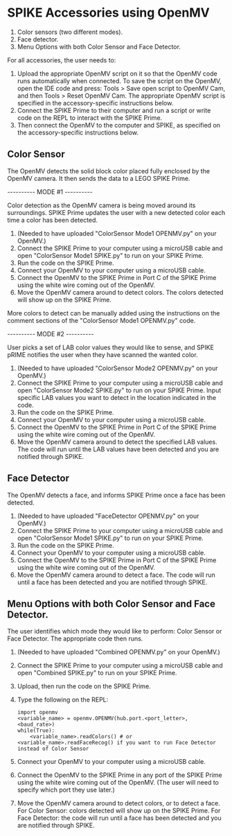 # SPIKE Accessories using OpenMV

1. Color sensors (two different modes).
2. Face detector.
3. Menu Options with both Color Sensor and Face Detector.

For all accessories, the user needs to:

1. Upload the appropriate OpenMV script on it so that the OpenMV code runs automatically when connected. To save the script on the OpenMV, open the IDE code and press: Tools > Save open script to OpenMV Cam, and then Tools > Reset OpenMV Cam. The appropriate OpenMV script is specified in the accessory-specific instructions below.
2. Connect the SPIKE Prime to their computer and run a script or write code on the REPL to interact with the SPIKE Prime.
3. Then connect the OpenMV to the computer and SPIKE, as specified on the accessory-specific instructions below.

Color Sensor
------------

The OpenMV detects the solid block color placed fully enclosed by the OpenMV camera. It then sends the data to a LEGO SPIKE Prime.

---------- MODE #1 ----------

Color detection as the OpenMV camera is being moved around its surroundings. SPIKE Prime updates the user with a new detected color each time a color has been detected. 

1. (Needed to have uploaded "ColorSensor Mode1 OPENMV.py" on your OpenMV.)
2. Connect the SPIKE Prime to your computer using a microUSB cable and open "ColorSensor Mode1 SPIKE.py" to run on your SPIKE Prime.
3. Run the code on the SPIKE Prime.
4. Connect your OpenMV to your computer using a microUSB cable.
5. Connect the OpenMV to the SPIKE Prime in Port C of the SPIKE Prime using the white wire coming out of the OpenMV.
6. Move the OpenMV camera around to detect colors. The colors detected will show up on the SPIKE Prime.

More colors to detect can be manually added using the instructions on the comment sections of the "ColorSensor Mode1 OPENMV.py" code.

---------- MODE #2 ----------

User picks a set of LAB color values they would like to sense, and SPIKE pRIME notifies the user when they have scanned the wanted color. 

1. (Needed to have uploaded "ColorSensor Mode2 OPENMV.py" on your OpenMV.)
2. Connect the SPIKE Prime to your computer using a microUSB cable and open "ColorSensor Mode2 SPIKE.py" to run on your SPIKE Prime. Input specific LAB values you want to detect in the location indicated in the code.
3. Run the code on the SPIKE Prime.
4. Connect your OpenMV to your computer using a microUSB cable.
5. Connect the OpenMV to the SPIKE Prime in Port C of the SPIKE Prime using the white wire coming out of the OpenMV.
6. Move the OpenMV camera around to detect the specified LAB values. The code will run until the LAB values have been detected and you are notified through SPIKE.

Face Detector
--------------- 

The OpenMV detects a face, and informs SPIKE Prime once a face has been detected.

1. (Needed to have uploaded "FaceDetector OPENMV.py" on your OpenMV.)
2. Connect the SPIKE Prime to your computer using a microUSB cable and open "ColorSensor Mode1 SPIKE.py" to run on your SPIKE Prime.
3. Run the code on the SPIKE Prime.
4. Connect your OpenMV to your computer using a microUSB cable.
5. Connect the OpenMV to the SPIKE Prime in Port C of the SPIKE Prime using the white wire coming out of the OpenMV.
6. Move the OpenMV camera around to detect a face. The code will run until a face has been detected and you are notified through SPIKE. 

Menu Options with both Color Sensor and Face Detector.
----------------

The user identifies which mode they would like to perform: Color Sensor or Face Detector. The appropriate code then runs.

1. (Needed to have uploaded "Combined OPENMV.py" on your OpenMV.)
2. Connect the SPIKE Prime to your computer using a microUSB cable and open "Combined SPIKE.py" to run on your SPIKE Prime.
3. Upload, then run the code on the SPIKE Prime.
4. Type the following on the REPL:

       import openmv
       <variable_name> = openmv.OPENMV(hub.port.<port_letter>, <baud_rate>)
       while(True):
           <variable_name>.readColors() # or <variable_name>.readFaceRecog() if you want to run Face Detector instead of Color Sensor
           
5. Connect your OpenMV to your computer using a microUSB cable.
6. Connect the OpenMV to the SPIKE Prime in any port of the SPIKE Prime using the white wire coming out of the OpenMV. (The user will need to specify which port they use later.)
7. Move the OpenMV camera around to detect colors, or to detect a face. For Color Sensor: colors detected will show up on the SPIKE Prime. For Face Detector: the code will run until a face has been detected and you are notified through SPIKE. 
